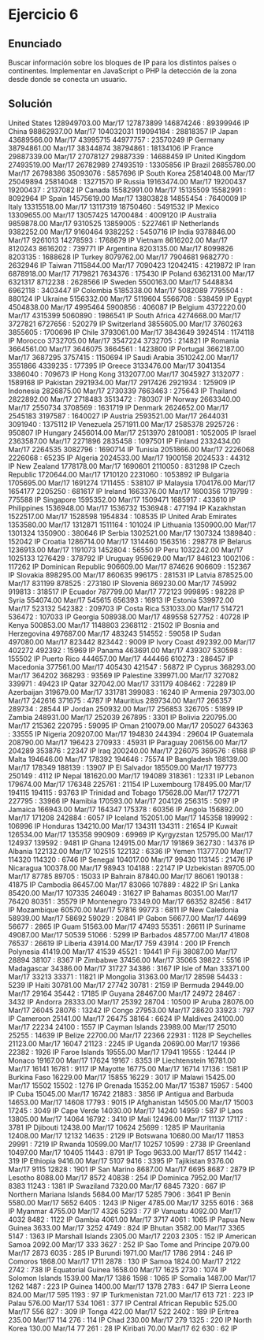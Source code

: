 # Ejercicio 6

## Enunciado

Buscar información sobre los bloques de IP para los distintos
países o continentes.
Implementar en JavaScript o PHP la detección de la zona
desde donde se conecta un usuario.

## Solución

United States 	128949703.00 	Mar/17 	127873899 	146874246 : 89399946 	IP
China 	98862937.00 	Mar/17 	104032031 	119094184 : 28818357 	IP
Japan 	43689566.00 	Mar/17 	43995715 	44977757 : 23570249 	IP
Germany 	38794861.00 	Mar/17 	38344874 	38794861 : 18134106 	IP
France 	29887339.00 	Mar/17 	27078127 	29887339 : 14688459 	IP
United Kingdom 	27493519.00 	Mar/17 	26782989 	27493519 : 13305856 	IP
Brazil 	26855780.00 	Mar/17 	26798386 	35093076 : 5857696 	IP
South Korea 	25814048.00 	Mar/17 	25049894 	25814048 : 13271570 	IP
Russia 	19163474.00 	Mar/17 	19200437 	19200437 : 2137082 	IP
Canada 	15582991.00 	Mar/17 	15135509 	15582991 : 8092964 	IP
Spain 	14575619.00 	Mar/17 	13803828 	14855454 : 7640009 	IP
Italy 	13315518.00 	Mar/17 	13117319 	18750460 : 5491532 	IP
Mexico 	13309655.00 	Mar/17 	13057425 	14700484 : 4009120 	IP
Australia 	9859878.00 	Mar/17 	9310525 	13859005 : 5227461 	IP
Netherlands 	9382252.00 	Mar/17 	9160464 	9382252 : 5450716 	IP
India 	9378846.00 	Mar/17 	9261013 	14278593 : 1768679 	IP
Vietnam 	8616202.00 	Mar/17 	8120243 	8616202 : 739771 	IP
Argentina 	8203135.00 	Mar/17 	8099826 	8203135 : 1688628 	IP
Turkey 	8079762.00 	Mar/17 	7904681 	9682770 : 2632946 	IP
Taiwan 	7115844.00 	Mar/17 	7090423 	12042415 : 4219872 	IP
Iran 	6878918.00 	Mar/17 	7179821 	7634376 : 175430 	IP
Poland 	6362131.00 	Mar/17 	6321317 	8712238 : 2628566 	IP
Sweden 	5500163.00 	Mar/17 	5448834 	6962118 : 3403447 	IP
Colombia 	5185338.00 	Mar/17 	5082089 	7795504 : 880124 	IP
Ukraine 	5156332.00 	Mar/17 	5119604 	5566708 : 538459 	IP
Egypt 	4504838.00 	Mar/17 	4995464 	5900856 : 406087 	IP
Belgium 	4372220.00 	Mar/17 	4315399 	5060890 : 1986541 	IP
South Africa 	4274668.00 	Mar/17 	3727821 	6727656 : 520279 	IP
Switzerland 	3855605.00 	Mar/17 	3760263 	3855605 : 1700696 	IP
Chile 	3793061.00 	Mar/17 	3843649 	3924514 : 1174118 	IP
Morocco 	3732705.00 	Mar/17 	3547224 	3732705 : 214821 	IP
Romania 	3664561.00 	Mar/17 	3646075 	3664561 : 1423800 	IP
Portugal 	3662187.00 	Mar/17 	3687295 	3757415 : 1150694 	IP
Saudi Arabia 	3510242.00 	Mar/17 	3551866 	4339235 : 177395 	IP
Greece 	3133476.00 	Mar/17 	3041354 	3386040 : 709673 	IP
Hong Kong 	3132077.00 	Mar/17 	3045927 	3132077 : 1589168 	IP
Pakistan 	2921934.00 	Mar/17 	2917426 	2921934 : 125909 	IP
Indonesia 	2826875.00 	Mar/17 	2730339 	7663463 : 275643 	IP
Thailand 	2822892.00 	Mar/17 	2718483 	3513472 : 780307 	IP
Norway 	2663340.00 	Mar/17 	2550734 	3708569 : 1631719 	IP
Denmark 	2624652.00 	Mar/17 	2545183 	3197587 : 1640027 	IP
Austria 	2593521.00 	Mar/17 	2644031 	3091940 : 1375112 	IP
Venezuela 	2571911.00 	Mar/17 	2585378 	2925726 : 950807 	IP
Hungary 	2456014.00 	Mar/17 	2513970 	2810081 : 1052005 	IP
Israel 	2363587.00 	Mar/17 	2271896 	2835458 : 1097501 	IP
Finland 	2332434.00 	Mar/17 	2264535 	3082796 : 1690714 	IP
Tunisia 	2051866.00 	Mar/17 	2226068 	2226068 : 65235 	IP
Algeria 	2024533.00 	Mar/17 	1900158 	2024533 : 44312 	IP
New Zealand 	1778178.00 	Mar/17 	1690601 	2110050 : 831298 	IP
Czech Republic 	1720644.00 	Mar/17 	1710120 	2231060 : 1053892 	IP
Bulgaria 	1705695.00 	Mar/17 	1691274 	1711455 : 538107 	IP
Malaysia 	1704176.00 	Mar/17 	1654177 	2205250 : 681617 	IP
Ireland 	1663376.00 	Mar/17 	1600356 	1719799 : 775588 	IP
Singapore 	1595352.00 	Mar/17 	1509471 	1685917 : 433610 	IP
Philippines 	1536948.00 	Mar/17 	1536732 	1536948 : 477194 	IP
Kazakhstan 	1522517.00 	Mar/17 	1528598 	1954834 : 108535 	IP
United Arab Emirates 	1353580.00 	Mar/17 	1312871 	1511164 : 101024 	IP
Lithuania 	1350900.00 	Mar/17 	1301324 	1350900 : 380646 	IP
Serbia 	1302521.00 	Mar/17 	1307324 	1389840 : 152042 	IP
Croatia 	1286714.00 	Mar/17 	1314460 	1563516 : 298778 	IP
Belarus 	1236913.00 	Mar/17 	1191073 	1452804 : 56550 	IP
Peru 	1032242.00 	Mar/17 	1025133 	1276429 : 378792 	IP
Uruguay 	959629.00 	Mar/17 	846123 	1002106 : 117262 	IP
Dominican Republic 	906609.00 	Mar/17 	874626 	906609 : 152367 	IP
Slovakia 	898295.00 	Mar/17 	860635 	996175 : 281531 	IP
Latvia 	878525.00 	Mar/17 	831199 	878525 : 273180 	IP
Slovenia 	869230.00 	Mar/17 	745992 	919813 : 318517 	IP
Ecuador 	787799.00 	Mar/17 	772123 	999895 : 98228 	IP
Syria 	554074.00 	Mar/17 	545615 	656393 : 16913 	IP
Estonia 	539972.00 	Mar/17 	523132 	542382 : 209703 	IP
Costa Rica 	531033.00 	Mar/17 	514721 	536472 : 107033 	IP
Georgia 	508938.00 	Mar/17 	489558 	527752 : 40728 	IP
Kenya 	500853.00 	Mar/17 	1148803 	2368112 : 21502 	IP
Bosnia and Herzegovina 	497687.00 	Mar/17 	483243 	514552 : 59058 	IP
Sudan 	497080.00 	Mar/17 	823442 	823442 : 9009 	IP
Ivory Coast 	492392.00 	Mar/17 	402272 	492392 : 15969 	IP
Panama 	463691.00 	Mar/17 	439307 	530598 : 155502 	IP
Puerto Rico 	444657.00 	Mar/17 	444466 	610273 : 286457 	IP
Macedonia 	377561.00 	Mar/17 	405430 	421547 : 56872 	IP
Cyprus 	368293.00 	Mar/17 	364202 	368293 : 93569 	IP
Palestine 	339971.00 	Mar/17 	327082 	339971 : 49423 	IP
Qatar 	327042.00 	Mar/17 	331179 	408462 : 72289 	IP
Azerbaijan 	319679.00 	Mar/17 	331781 	399083 : 16240 	IP
Armenia 	297303.00 	Mar/17 	242616 	371675 : 4787 	IP
Mauritius 	289734.00 	Mar/17 	266357 	289734 : 28544 	IP
Jordan 	250932.00 	Mar/17 	256853 	326705 : 51899 	IP
Zambia 	248931.00 	Mar/17 	252039 	267895 : 3301 	IP
Bolivia 	220795.00 	Mar/17 	215362 	220795 : 59095 	IP
Oman 	210079.00 	Mar/17 	205027 	643363 : 33555 	IP
Nigeria 	209207.00 	Mar/17 	194830 	244394 : 29604 	IP
Guatemala 	208790.00 	Mar/17 	196423 	270933 : 45931 	IP
Paraguay 	206156.00 	Mar/17 	204289 	353876 : 22347 	IP
Iraq 	200240.00 	Mar/17 	226075 	369576 : 6168 	IP
Malta 	194646.00 	Mar/17 	178392 	194646 : 75574 	IP
Bangladesh 	188139.00 	Mar/17 	178349 	188139 : 13907 	IP
El Salvador 	185509.00 	Mar/17 	197773 	250149 : 4112 	IP
Nepal 	181620.00 	Mar/17 	194089 	318361 : 12331 	IP
Lebanon 	179674.00 	Mar/17 	176348 	225761 : 21154 	IP
Luxembourg 	178495.00 	Mar/17 	194115 	194115 : 93763 	IP
Trinidad and Tobago 	175628.00 	Mar/17 	172771 	227795 : 33966 	IP
Namibia 	170593.00 	Mar/17 	204126 	256315 : 5097 	IP
Jamaica 	166943.00 	Mar/17 	164347 	175378 : 60356 	IP
Angola 	156892.00 	Mar/17 	171208 	242884 : 6057 	IP
Iceland 	152051.00 	Mar/17 	145358 	189992 : 106996 	IP
Honduras 	134210.00 	Mar/17 	134311 	134311 : 21654 	IP
Kuwait 	126534.00 	Mar/17 	135358 	990909 : 69969 	IP
Kyrgyzstan 	125795.00 	Mar/17 	124937 	139592 : 9481 	IP
Ghana 	124915.00 	Mar/17 	191869 	362730 : 14376 	IP
Albania 	122132.00 	Mar/17 	102515 	122132 : 6336 	IP
Yemen 	113777.00 	Mar/17 	114320 	114320 : 6746 	IP
Senegal 	104017.00 	Mar/17 	99430 	113145 : 21476 	IP
Nicaragua 	100378.00 	Mar/17 	98943 	104188 : 22147 	IP
Uzbekistan 	89705.00 	Mar/17 	87785 	89705 : 15033 	IP
Bahrain 	87840.00 	Mar/17 	86061 	190138 : 41875 	IP
Cambodia 	86457.00 	Mar/17 	83066 	107889 : 4822 	IP
Sri Lanka 	85420.00 	Mar/17 	107335 	246049 : 31627 	IP
Bahamas 	80351.00 	Mar/17 	76420 	80351 : 35579 	IP
Montenegro 	73349.00 	Mar/17 	66352 	82456 : 8417 	IP
Mozambique 	60570.00 	Mar/17 	57816 	99773 : 6811 	IP
New Caledonia 	58939.00 	Mar/17 	58692 	59029 : 20841 	IP
Gabon 	56677.00 	Mar/17 	44699 	56677 : 2865 	IP
Guam 	51563.00 	Mar/17 	47493 	55351 : 26611 	IP
Suriname 	49087.00 	Mar/17 	50539 	51066 : 5299 	IP
Barbados 	48577.00 	Mar/17 	41808 	76537 : 26619 	IP
Liberia 	43914.00 	Mar/17 	759 	43914 : 200 	IP
French Polynesia 	41419.00 	Mar/17 	41539 	45521 : 19441 	IP
Fiji 	38087.00 	Mar/17 	28894 	38107 : 8367 	IP
Zimbabwe 	37456.00 	Mar/17 	35065 	39822 : 5516 	IP
Madagascar 	34386.00 	Mar/17 	31727 	34386 : 3167 	IP
Isle of Man 	33371.00 	Mar/17 	33213 	33371 : 11821 	IP
Mongolia 	31363.00 	Mar/17 	28598 	54433 : 5239 	IP
Haiti 	30781.00 	Mar/17 	27742 	30781 : 2159 	IP
Bermuda 	29449.00 	Mar/17 	29164 	35442 : 17185 	IP
Guyana 	28467.00 	Mar/17 	24972 	28467 : 3432 	IP
Andorra 	28333.00 	Mar/17 	25392 	28704 : 10500 	IP
Aruba 	28076.00 	Mar/17 	26045 	28076 : 13242 	IP
Congo 	27953.00 	Mar/17 	28620 	33923 : 797 	IP
Cameroon 	25141.00 	Mar/17 	26475 	38164 : 6624 	IP
Maldives 	24100.00 	Mar/17 	22234 	24100 : 1557 	IP
Cayman Islands 	23989.00 	Mar/17 	25010 	25255 : 14639 	IP
Belize 	22700.00 	Mar/17 	22366 	22931 : 1128 	IP
Seychelles 	21123.00 	Mar/17 	16047 	21123 : 2245 	IP
Uganda 	20690.00 	Mar/17 	19366 	22382 : 1926 	IP
Faroe Islands 	19555.00 	Mar/17 	17941 	19555 : 12444 	IP
Monaco 	19167.00 	Mar/17 	17624 	19167 : 8353 	IP
Liechtenstein 	16781.00 	Mar/17 	16141 	16781 : 9117 	IP
Mayotte 	16775.00 	Mar/17 	16714 	17136 : 1581 	IP
Burkina Faso 	16229.00 	Mar/17 	15855 	16229 : 3017 	IP
Malawi 	15425.00 	Mar/17 	15502 	15502 : 1276 	IP
Grenada 	15352.00 	Mar/17 	15387 	15957 : 5400 	IP
Cuba 	15045.00 	Mar/17 	16742 	21883 : 3856 	IP
Antigua and Barbuda 	14653.00 	Mar/17 	14608 	17793 : 9015 	IP
Afghanistan 	14505.00 	Mar/17 	15003 	17245 : 3049 	IP
Cape Verde 	14030.00 	Mar/17 	14240 	14959 : 587 	IP
Laos 	13805.00 	Mar/17 	14064 	16792 : 3410 	IP
Mali 	12496.00 	Mar/17 	11137 	17117 : 3781 	IP
Djibouti 	12438.00 	Mar/17 	10624 	25699 : 1285 	IP
Mauritania 	12408.00 	Mar/17 	12132 	14635 : 2129 	IP
Botswana 	10680.00 	Mar/17 	11853 	29991 : 7219 	IP
Rwanda 	10599.00 	Mar/17 	10257 	10599 : 2738 	IP
Greenland 	10497.00 	Mar/17 	10405 	11443 : 8791 	IP
Togo 	9633.00 	Mar/17 	8517 	11442 : 319 	IP
Ethiopia 	9416.00 	Mar/17 	5107 	9416 : 3395 	IP
Tajikistan 	9376.00 	Mar/17 	9115 	12828 : 1901 	IP
San Marino 	8687.00 	Mar/17 	6695 	8687 : 2879 	IP
Lesotho 	8088.00 	Mar/17 	8572 	40838 : 254 	IP
Dominica 	7952.00 	Mar/17 	8383 	11243 : 1381 	IP
Swaziland 	7320.00 	Mar/17 	6845 	7320 : 667 	IP
Northern Mariana Islands 	5684.00 	Mar/17 	5285 	7906 : 3641 	IP
Benin 	5580.00 	Mar/17 	5652 	6405 : 1243 	IP
Niger 	4785.00 	Mar/17 	3255 	6016 : 368 	IP
Myanmar 	4755.00 	Mar/17 	4326 	5293 : 77 	IP
Vanuatu 	4092.00 	Mar/17 	4032 	8482 : 1122 	IP
Gambia 	4061.00 	Mar/17 	3717 	4061 : 1065 	IP
Papua New Guinea 	3633.00 	Mar/17 	3252 	4749 : 824 	IP
Bhutan 	3582.00 	Mar/17 	3365 	5147 : 1363 	IP
Marshall Islands 	2305.00 	Mar/17 	2203 	2305 : 152 	IP
American Samoa 	2092.00 	Mar/17 	333 	3627 : 252 	IP
Sao Tome and Principe 	2079.00 	Mar/17 	2873 	6035 : 285 	IP
Burundi 	1971.00 	Mar/17 	1786 	2914 : 246 	IP
Comoros 	1868.00 	Mar/17 	1711 	2878 : 130 	IP
Samoa 	1824.00 	Mar/17 	2122 	2742 : 738 	IP
Equatorial Guinea 	1658.00 	Mar/17 	1625 	2730 : 1074 	IP
Solomon Islands 	1539.00 	Mar/17 	1386 	1598 : 1065 	IP
Somalia 	1487.00 	Mar/17 	1262 	1487 : 223 	IP
Guinea 	1400.00 	Mar/17 	1378 	2783 : 647 	IP
Sierra Leone 	824.00 	Mar/17 	595 	1193 : 97 	IP
Turkmenistan 	721.00 	Mar/17 	613 	721 : 223 	IP
Palau 	576.00 	Mar/17 	534 	1061 : 377 	IP
Central African Republic 	525.00 	Mar/17 	556 	827 : 309 	IP
Tonga 	422.00 	Mar/17 	522 	2402 : 189 	IP
Eritrea 	235.00 	Mar/17 	114 	276 : 114 	IP
Chad 	230.00 	Mar/17 	279 	1325 : 220 	IP
North Korea 	130.00 	Mar/14 	77 	261 : 28 	IP
Kiribati 	70.00 	Mar/17 	62 	630 : 62 	IP
